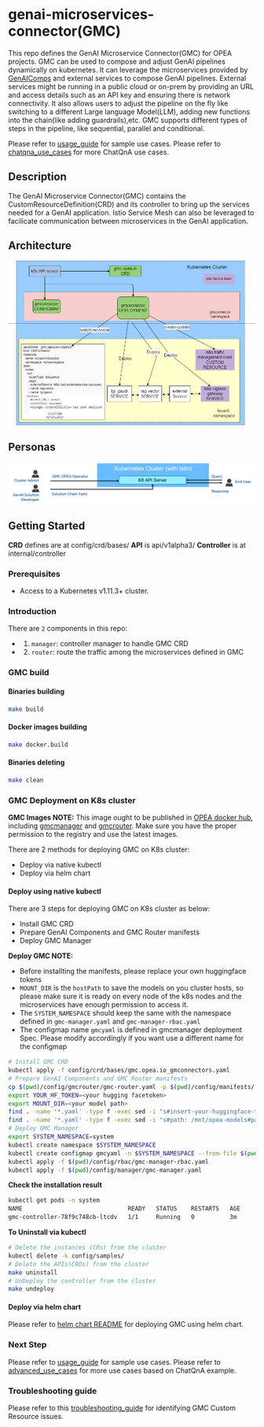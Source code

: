 # genai-microservices-connector(GMC)

This repo defines the GenAI Microservice Connector(GMC) for OPEA projects. GMC can be used to compose and adjust GenAI pipelines dynamically
on kubernetes. It can leverage the microservices provided by [GenAIComps](https://github.com/opea-project/GenAIComps) and external services to compose GenAI pipelines. External services might be running in a public cloud or on-prem by providing an URL and access details such as an API key and ensuring there is network connectivity. It also allows users to adjust the pipeline on the fly like switching to a different Large language Model(LLM), adding new functions into the chain(like adding guardrails),etc. GMC supports different types of steps in the pipeline, like sequential, parallel and conditional.

Please refer to [usage_guide](./usage_guide.md) for sample use cases.
Please refer to [chatqna_use_cases](./config/samples/ChatQnA/use_cases.md) for more ChatQnA use cases.

## Description

The GenAI Microservice Connector(GMC) contains the CustomResourceDefinition(CRD) and its controller to bring up the services needed for a GenAI application.
Istio Service Mesh can also be leveraged to facilicate communication between microservices in the GenAI application.

## Architecture

![GMC Architecture](./architecture.png)

## Personas

![GMC Personas](./personas.png)

## Getting Started

**CRD** defines are at config/crd/bases/
**API** is api/v1alpha3/
**Controller** is at internal/controller

### Prerequisites

- Access to a Kubernetes v1.11.3+ cluster.

### Introduction

There are `2` components in this repo:

- 1. `manager`: controller manager to handle GMC CRD
- 2. `router`: route the traffic among the microservices defined in GMC

### GMC build

#### Binaries building

```sh
make build
```

#### Docker images building

```sh
make docker.build
```

#### Binaries deleting

```sh
make clean
```

### GMC Deployment on K8s cluster

**GMC Images NOTE:** This image ought to be published in [OPEA docker hub](https://hub.docker.com/u/opea), including [gmcmanager](https://hub.docker.com/r/opea/gmcmanager) and [gmcrouter](https://hub.docker.com/r/opea/gmcrouter). Make sure you have the proper permission to the registry and use the latest images.

There are 2 methods for deploying GMC on K8s cluster:

- Deploy via native kubectl
- Deploy via helm chart

#### Deploy using native kubectl

There are 3 steps for deploying GMC on K8s cluster as below:

- Install GMC CRD
- Prepare GenAI Components and GMC Router manifests
- Deploy GMC Manager

**Deploy GMC NOTE:**

- Before installting the manifests, please replace your own huggingface tokens
- `MOUNT_DIR` is the `hostPath` to save the models on you cluster hosts, so please make sure it is ready on every node of the k8s nodes and the microservices have enough permission to access it.
- The `SYSTEM_NAMESPACE` should keep the same with the namespace defined in `gmc-manager.yaml` and `gmc-manager-rbac.yaml`
- The configmap name `gmcyaml` is defined in gmcmanager deployment Spec. Please modify accordingly if you want
  use a different name for the configmap

```sh
# Install GMC CRD
kubectl apply -f config/crd/bases/gmc.opea.io_gmconnectors.yaml
# Prepare GenAI Components and GMC Router manifests
cp $(pwd)/config/gmcrouter/gmc-router.yaml -p $(pwd)/config/manifests/
export YOUR_HF_TOKEN=<your hugging facetoken>
export MOUNT_DIR=<your model path>
find . -name '*.yaml' -type f -exec sed -i "s#insert-your-huggingface-token-here#$YOURTOKEN#g" {} \;
find . -name '*.yaml' -type f -exec sed -i "s#path: /mnt/opea-models#path: $MOUNT_DIR#g" {} \;
# Deploy GMC Manager
export SYSTEM_NAMESPACE=system
kubectl create namespace $SYSTEM_NAMESPACE
kubectl create configmap gmcyaml -n $SYSTEM_NAMESPACE --from-file $(pwd)/config/manifests
kubectl apply -f $(pwd)/config/rbac/gmc-manager-rbac.yaml
kubectl apply -f $(pwd)/config/manager/gmc-manager.yaml
```

**Check the installation result**

```sh
kubectl get pods -n system
NAME                              READY   STATUS    RESTARTS   AGE
gmc-controller-78f9c748cb-ltcdv   1/1     Running   0          3m
```

**To Uninstall via kubectl**

```sh
# Delete the instances (CRs) from the cluster
kubectl delete -k config/samples/
# Delete the APIs(CRDs) from the cluster
make uninstall
# UnDeploy the controller from the cluster
make undeploy
```

#### Deploy via helm chart

Please refer to [helm chart README](./helm/README.md) for deploying GMC using helm chart.

### Next Step

Please refer to [usage_guide](./usage_guide.md) for sample use cases.
Please refer to [advanced_use_cases](./config/samples/ChatQnA/use_cases.md) for more use cases based on ChatQnA example.

### Troubleshooting guide

Please refer to this [troubleshooting_guide](./troubleshooting_guide.md) for identifying GMC Custom Resource issues.
